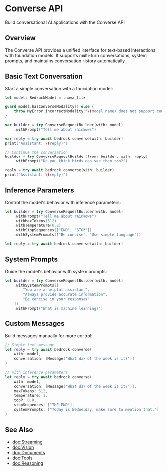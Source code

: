 # Converse API

Build conversational AI applications with the Converse API

## Overview

The Converse API provides a unified interface for text-based interactions with foundation models. It supports multi-turn conversations, system prompts, and maintains conversation history automatically.

## Basic Text Conversation

Start a simple conversation with a foundation model:

```swift
let model: BedrockModel = .nova_lite

guard model.hasConverseModality() else {
    throw MyError.incorrectModality("\(model.name) does not support converse")
}

var builder = try ConverseRequestBuilder(with: model)
    .withPrompt("Tell me about rainbows")

var reply = try await bedrock.converse(with: builder)
print("Assistant: \(reply)")

// Continue the conversation
builder = try ConverseRequestBuilder(from: builder, with: reply)
    .withPrompt("Do you think birds can see them too?")

reply = try await bedrock.converse(with: builder)
print("Assistant: \(reply)")
```

## Inference Parameters

Control the model's behavior with inference parameters:

```swift
let builder = try ConverseRequestBuilder(with: model)
    .withPrompt("Tell me about rainbows")
    .withMaxTokens(512)
    .withTemperature(0.2)
    .withStopSequences(["END", "STOP"])
    .withSystemPrompts(["Be concise", "Use simple language"])

let reply = try await bedrock.converse(with: builder)
```

## System Prompts

Guide the model's behavior with system prompts:

```swift
let builder = try ConverseRequestBuilder(with: model)
    .withSystemPrompts([
        "You are a helpful assistant",
        "Always provide accurate information",
        "Be concise in your responses"
    ])
    .withPrompt("What is machine learning?")
```

## Custom Messages

Build messages manually for more control:

```swift
// Simple text message
let reply = try await bedrock.converse(
    with: model,
    conversation: [Message("What day of the week is it?")]
)

// With inference parameters
let reply = try await bedrock.converse(
    with: model,
    conversation: [Message("What day of the week is it?")],
    maxTokens: 512,
    temperature: 1,
    topP: 0.8,
    stopSequences: ["THE END"],
    systemPrompts: ["Today is Wednesday, make sure to mention that."]
)
```

## See Also

- <doc:Streaming>
- <doc:Vision>
- <doc:Documents>
- <doc:Tools>
- <doc:Reasoning>